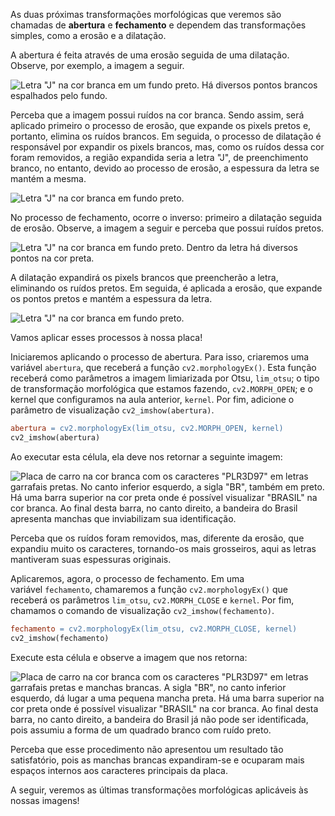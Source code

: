 As duas próximas transformações morfológicas que veremos são chamadas de **abertura** e **fechamento** e dependem das transformações simples, como a erosão e a dilatação.

A abertura é feita através de uma erosão seguida de uma dilatação. Observe, por exemplo, a imagem a seguir.

![Letra "J" na cor branca em um fundo preto. Há diversos pontos brancos espalhados pelo fundo.](https://cdn1.gnarususercontent.com.br/1/1310269/c1bd0f66-3a65-4fce-b09c-01f56aa78a04.png)

Perceba que a imagem possui ruídos na cor branca. Sendo assim, será aplicado primeiro o processo de erosão, que expande os pixels pretos e, portanto, elimina os ruídos brancos. Em seguida, o processo de dilatação é responsável por expandir os pixels brancos, mas, como os ruídos dessa cor foram removidos, a região expandida seria a letra "J", de preenchimento branco, no entanto, devido ao processo de erosão, a espessura da letra se mantém a mesma.

![Letra "J" na cor branca em fundo preto.](https://cdn1.gnarususercontent.com.br/1/1310269/5a4003c9-926d-4740-9c5c-e5d829498ab8.png)

No processo de fechamento, ocorre o inverso: primeiro a dilatação seguida de erosão. Observe, a imagem a seguir e perceba que possui ruídos pretos.

![Letra "J" na cor branca em fundo preto. Dentro da letra há diversos pontos na cor preta.](https://cdn1.gnarususercontent.com.br/1/1310269/2990d099-ec46-40af-b145-846b28bc1a90.png)

A dilatação expandirá os pixels brancos que preencherão a letra, eliminando os ruídos pretos. Em seguida, é aplicada a erosão, que expande os pontos pretos e mantém a espessura da letra.

![Letra "J" na cor branca em fundo preto.](https://cdn1.gnarususercontent.com.br/1/1310269/8e86ab91-a092-44c4-98fd-a9c120e87d43.png)

Vamos aplicar esses processos à nossa placa!

Iniciaremos aplicando o processo de abertura. Para isso, criaremos uma variável `abertura`, que receberá a função `cv2.morphologyEx()`. Esta função receberá como parâmetros a imagem limiarizada por Otsu, `lim_otsu`; o tipo de transformação morfológica que estamos fazendo, `cv2.MORPH_OPEN`; e o kernel que configuramos na aula anterior, `kernel`. Por fim, adicione o parâmetro de visualização `cv2_imshow(abertura)`.

```makefile
abertura = cv2.morphologyEx(lim_otsu, cv2.MORPH_OPEN, kernel)
cv2_imshow(abertura)
```

Ao executar esta célula, ela deve nos retornar a seguinte imagem:

![Placa de carro na cor branca com os caracteres "PLR3D97" em letras garrafais pretas. No canto inferior esquerdo, a sigla "BR", também em preto. Há uma barra superior na cor preta onde é possível visualizar "BRASIL" na cor branca. Ao final desta barra, no canto direito, a bandeira do Brasil apresenta manchas que inviabilizam sua identificação.](https://cdn1.gnarususercontent.com.br/1/1310269/d6b90ad0-99f5-4b5b-beef-fd6cdc647e22.png)

Perceba que os ruídos foram removidos, mas, diferente da erosão, que expandiu muito os caracteres, tornando-os mais grosseiros, aqui as letras mantiveram suas espessuras originais.

Aplicaremos, agora, o processo de fechamento. Em uma variável `fechamento`, chamaremos a função `cv2.morphologyEx()` que receberá os parâmetros `lim_otsu`, `cv2.MORPH_CLOSE` e `kernel`. Por fim, chamamos o comando de visualização `cv2_imshow(fechamento)`.

```makefile
fechamento = cv2.morphologyEx(lim_otsu, cv2.MORPH_CLOSE, kernel)
cv2_imshow(fechamento)
```

Execute esta célula e observe a imagem que nos retorna:

![Placa de carro na cor branca com os caracteres "PLR3D97" em letras garrafais pretas e manchas brancas. A sigla "BR", no canto inferior esquerdo, dá lugar a uma pequena mancha preta. Há uma barra superior na cor preta onde é possível visualizar "BRASIL" na cor branca. Ao final desta barra, no canto direito, a bandeira do Brasil já não pode ser identificada, pois assumiu a forma de um quadrado branco com ruído preto.](https://cdn1.gnarususercontent.com.br/1/1310269/33d56a87-2ac8-4dcf-b59c-525f735b3197.png)

Perceba que esse procedimento não apresentou um resultado tão satisfatório, pois as manchas brancas expandiram-se e ocuparam mais espaços internos aos caracteres principais da placa.

A seguir, veremos as últimas transformações morfológicas aplicáveis às nossas imagens!